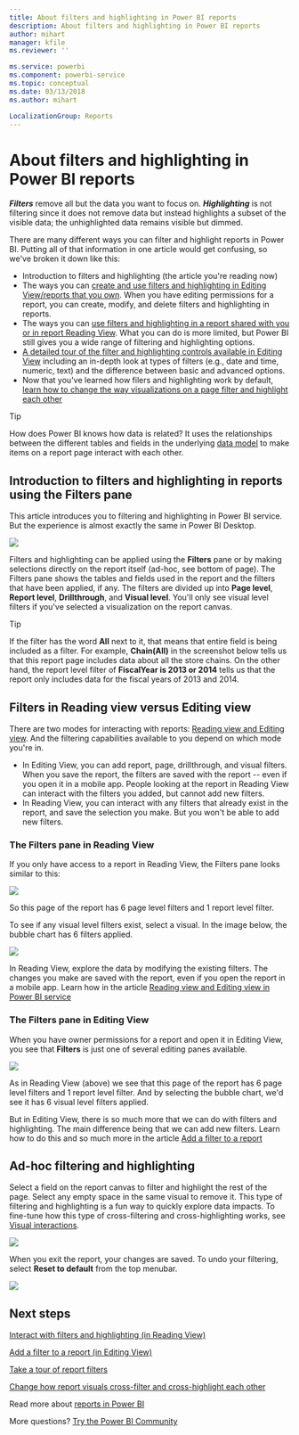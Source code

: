 ```yaml
---
title: About filters and highlighting in Power BI reports
description: About filters and highlighting in Power BI reports
author: mihart
manager: kfile
ms.reviewer: ''

ms.service: powerbi
ms.component: powerbi-service
ms.topic: conceptual
ms.date: 03/13/2018
ms.author: mihart

LocalizationGroup: Reports
---
```

# About filters and highlighting in Power BI reports
***Filters*** remove all but the data you want to focus on.  ***Highlighting*** is not filtering since it does not remove data but instead highlights a subset of the visible data; the unhighlighted data remains visible but dimmed.

There are many different ways you can filter and highlight reports in Power BI. Putting all of that information in one article would get confusing, so we've broken it down like this:

* Introduction to filters and highlighting (the article you're reading now)
* The ways you can [create and use filters and highlighting in Editing View/reports that you own](power-bi-report-add-filter.md). When you have editing permissions for a report, you can create, modify, and delete filters and highlighting in reports.
* The ways you can [use filters and highlighting in a report shared with you or in report Reading View](service-reading-view-and-editing-view.md). What you can do is more limited, but Power BI still gives you a wide range of filtering and highlighting options.  
* [A detailed tour of the filter and highlighting controls available in Editing View](power-bi-how-to-report-filter.md) including an in-depth look at types of filters (e.g., date and time, numeric, text) and the difference between basic and advanced options.
* Now that you've learned how filers and highlighting work by default, [learn how to change the way visualizations on a page filter and highlight each other](service-reports-visual-interactions.md)

> [!TIP]
> How does Power BI knows how data is related?  It uses the relationships between the different tables and fields in the underlying [data model](https://support.office.com/article/Create-a-Data-Model-in-Excel-87e7a54c-87dc-488e-9410-5c75dbcb0f7b?ui=en-US&rs=en-US&ad=US) to make items on a report page interact with each other.
> 
> 

## Introduction to filters and highlighting in reports using the Filters pane
 This article introduces you to filtering and highlighting in Power BI service.  But the experience is almost exactly the same in Power BI Desktop.  

![](media/power-bi-reports-filters-and-highlighting/power-bi-add-filter-reading-view.png)

Filters and highlighting can be applied using the **Filters** pane or by making selections directly on the report itself (ad-hoc, see bottom of page). The Filters pane shows the tables and fields used in the report and the filters that have been applied, if any. The filters are divided up into **Page level**, **Report level**, **Drillthrough**, and **Visual level**.  You'll only see visual level filters if you've selected a visualization on the report canvas.

> [!TIP]
> If the filter has the word **All** next to it, that means that entire field is being included as a filter.  For example, **Chain(All)** in the screenshot below tells us that this report page includes data about all the store chains.  On the other hand, the report level filter of **FiscalYear is 2013 or 2014** tells us that the report only includes data for the fiscal years of 2013 and 2014.
> 
> 

## Filters in Reading view versus Editing view
There are two modes for interacting with reports: [Reading view and Editing view](service-reading-view-and-editing-view.md).  And the filtering capabilities available to you depend on which mode you're in.

* In Editing View, you can add report, page, drillthrough, and visual filters. When you save the report, the filters are saved with the report -- even if you open it in a mobile app. People looking at the report in Reading View can interact with the filters you added, but cannot add new filters.
* In Reading View, you can interact with any filters that already exist in the report, and save the selection you make.  But you won't be able to add new filters.

### The Filters pane in Reading View
If you only have access to a report in Reading View, the Filters pane looks similar to this:

![](media/power-bi-reports-filters-and-highlighting/power-bi-filter-reading-view.png)

So this page of the report has 6 page level filters and 1 report level filter.

To see if any visual level filters exist, select a visual. In the image below, the bubble chart has 6 filters applied.

![](media/power-bi-reports-filters-and-highlighting/power-bi-filter-visual-level.png)

In Reading View, explore the data by modifying the existing filters. The changes you make are saved with the report, even if you open the report in a mobile app. Learn how in the article [Reading view and Editing view in Power BI service](service-reading-view-and-editing-view.md)

### The Filters pane in Editing View
When you have owner permissions for a report and open it in Editing View, you see that **Filters** is just one of several editing panes available.

![](media/power-bi-reports-filters-and-highlighting/power-bi-add-filter-editing-view.png)

As in Reading View (above) we see that this page of the report has 6 page level filters and 1 report level filter. And by selecting the bubble chart, we'd see it has 6 visual level filters applied.

But in Editing View, there is so much more that we can do with filters and highlighting. The main difference being that we can add new filters. Learn how to do this and so much more in the article [Add a filter to a report](power-bi-report-add-filter.md)

## Ad-hoc filtering and highlighting
Select a field on the report canvas to filter and highlight the rest of the page. Select any empty space in the same visual to remove it. This type of filtering and highlighting is a fun way to quickly explore data impacts. To fine-tune how this type of cross-filtering and cross-highlighting works, see [Visual interactions](service-reports-visual-interactions.md).

![](media/power-bi-reports-filters-and-highlighting/power-bi-adhoc-filter.gif)

When you exit the report, your changes are saved. To undo your filtering, select **Reset to default** from the top menubar.

![](media/power-bi-reports-filters-and-highlighting/power-bi-reset-to-default.png)

## Next steps
[Interact with filters and highlighting (in Reading View)](service-reading-view-and-editing-view.md)

[Add a filter to a report (in Editing View)](power-bi-report-add-filter.md)

[Take a tour of report filters](power-bi-how-to-report-filter.md)

[Change how report visuals cross-filter and cross-highlight each other](service-reports-visual-interactions.md)

Read more about [reports in Power BI](service-reports.md)

More questions? [Try the Power BI Community](http://community.powerbi.com/)

